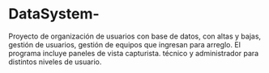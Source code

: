 # DataSystem-
Proyecto de organización de usuarios con base de datos, con altas y bajas, gestión de usuarios, gestión de equipos que ingresan para arreglo. El programa incluye paneles de vista capturista. técnico y administrador para distintos niveles de usuario.
